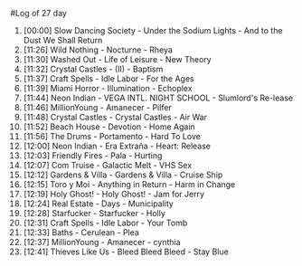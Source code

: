 #Log of 27 day

1. [00:00] Slow Dancing Society - Under the Sodium Lights - And to the Dust We Shall Return
1. [11:26] Wild Nothing - Nocturne - Rheya
1. [11:30] Washed Out - Life of Leisure - New Theory
1. [11:32] Crystal Castles - (II) - Baptism
1. [11:37] Craft Spells - Idle Labor - For the Ages
1. [11:39] Miami Horror - Illumination - Echoplex
1. [11:44] Neon Indian - VEGA INTL. NIGHT SCHOOL - Slumlord's Re-lease
1. [11:46] MillionYoung - Amanecer - Pilfer
1. [11:48] Crystal Castles - Crystal Castles - Air War
1. [11:52] Beach House - Devotion - Home Again
1. [11:56] The Drums - Portamento - Hard To Love
1. [12:00] Neon Indian - Era Extraña - Heart: Release
1. [12:03] Friendly Fires - Pala - Hurting
1. [12:07] Com Truise - Galactic Melt - VHS Sex
1. [12:12] Gardens & Villa - Gardens & Villa - Cruise Ship
1. [12:15] Toro y Moi - Anything in Return - Harm in Change
1. [12:19] Holy Ghost! - Holy Ghost! - Jam for Jerry
1. [12:24] Real Estate - Days - Municipality
1. [12:28] Starfucker - Starfucker - Holly
1. [12:31] Craft Spells - Idle Labor - Your Tomb
1. [12:33] Baths - Cerulean - Plea
1. [12:37] MillionYoung - Amanecer - cynthia
1. [12:41] Thieves Like Us - Bleed Bleed Bleed - Stay Blue
